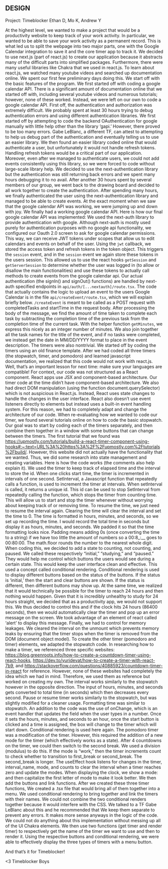 ## DESIGN
Project: Timeblocker
Ethan D, Mo K, Andrew Y

At the highest level, we wanted to make a project that would be a productivity website to keep track of your work activity. In particular, we wanted to be able to save your work activity as a permanent record. This is what led us to split the webpage into two major parts, one with the Google Calendar integration to save it and the core timer app to track it.
We decided to use next.js (part of react.js) to create our application because it abstracts many of the difficult parts into simplified packages. Furthermore, there were many useful libraries like Chakra that we used in react.js. To learn about react.js, we watched many youtube videos and searched up documentation online. We spent our first few preliminary days doing this.
We start off with the basic features of the program. We first started off with coding a google calendar API. There is a significant amount of documentation online that we started off with, including several youtube videos and numerous tutorials; however, none of these worked. Instead, we were left on our own to code a google calendar API. First off, the authentication and authorization was extremely difficult. We probably spent at least 30 hours trying to debug authentication errors and using different authentication libraries. We first started off by attempting to code the backend OAuthentication for google manually with little help other than the library ‘gapi.’ However, there proved to be too many errors. Gabe LeBlanc, a different TF, can attest to attempting to help us debug part of the authentication and eventually telling us to use an easier library. We then found an easier library coded online that would authenticate a user, but unfortunately it would not handle refresh tokens. Handling refresh tokens would be a critical part of our application. Moreover, even after we managed to authenticate users, we could not add events consistently using this library, so we were forced to code without large-scale library help. We decided to use the next-authentication library but the authentication was still returning back errors and we spent many hours debugging it to no avail. After another 30 hours spent by several members of our group, we went back to the drawing board and decided to all work together to create the authentication. After spending many hours, we finally authenticated the user using the next-authentication library and managed to be able to create events. At the exact moment when we saw that the google calendar API was working, we were jumping up and down with joy. We finally had a working google calendar API. Here is how our final google calendar API was implemented:
We used the next-auth library to provide authentication with google. Although next-auth is mostly used purely for authentication purposes with no google api functionality, we configured our Oauth 2.0 screen to ask for google calendar permissions. This way, we can receive JWT tokens under scopes that allow us to edit calendars and events on behalf of the user. Using the `jwt` callback, we stored the access token and refresh tokens in the token object. This triggers the `session` event, and in the `session` event we again store these tokens in the users session. This allowed us to use the react hooks `getSession` and `getServerSession` to determine whether the user was logged in (to allow or disallow the main functionalities) and use these tokens to actually call methods to create events from the google calendar api. Our actual authentication (the signIn() and signOut() functions) are handled by next-auth specified endpoints in `api/auth/[...nextauth]/route.tsx`.
The code that actually contains the logic to upload an event to the users Google Calendar is in the file `api/createEvent/route.tsx`, which we will explain briefly below. `/createEvent` is meant to be called as a POST request with completedTasks and startTime in the request body. After processing the body of the message, we find the amount of time taken to complete each task by subtracting the completion time of the previous task from the completion time of the current task. With the helper function `getMinutes`, we express this nicely as an integer number of minutes. We also join together all the task names for the title of the event, and if no tasks were completed, we instead get the date in MM/DD/YYYY format to place in the event description. 
The timers were also nontrivial. We started off by coding the timers using an old finance template. After we had coded all three timers (the stopwatch, timer, and pomodoro) and learned javascript documentation, we realized that this code would not work with react.js. Well, that’s an important lesson for next time: make sure your languages are compatible! For context, our code was not structured as a React component. React apps use JSX and component-based architecture. Our timer code at the time didn’t have component-based architecture. We also had direct DOM manipulation (using the function document.querySelector) which is not auspicious in React.js. Instead, React uses state changes to handle the changes in the user interface. React also doesn’t use event listeners directly to elements but instead uses a built-in event handling system. For this reason, we had to completely adapt and change the architecture of our code. When re-evaluating how we wanted to code our timer, we found several tutorials online on how to code the basic stopwatch. Our goal was to start by coding each of the timers separately, and then combine them together in a window with some buttons that can change between the timers. The first tutorial that we found was https://upmostly.com/tutorials/build-a-react-timer-component-using-hooks#:~:text=URL%3A%20https%3A%2F%2Fupmostly.com%2Ftutorials%2Fbuild/. However, this website did not actually have the functionality that we wanted. Thus, we did some research into state management and creating variables. Here is how the code works (the comments also help explain it). 
We used the timer to keep track of elapsed time and the interval to store the id. When one clicks start time, the timer is incremented in intervals of one second. SetInterval, a Javascript function that repeatedly calls a function, is used to increment the timer at intervals. When setInterval is called, it returns a unique id. This id can be used to stop SetInterval from repeatedly calling the function, which stops the timer from counting time. This will allow us to start and stop the timer whenever without worrying about keeping track of or removing time. To resume the time, we just need to resume the interval again. Clearing the time will clear the interval and set the time to 0.
The time is formatted in hours, minutes, and seconds, so we set up recording the time. I would record the total time in seconds but display it as hours, minutes, and seconds. We padded it so that the time formatting looks nice. Padding means adding 0s (once converting the time to a string) if we have too little the amount of numbers so a 00:8_:__   goes to 00:80:00. The math.floor rounds the number to the nearest whole digit.
When coding this, we decided to add a state to counting, not counting, and paused. We called these respectively “initial,” “studying,” and “paused.” They would help me control which buttons the users would see during a certain state. This would keep the user interface clean and effective. This used a concept called conditional rendering. Conditional rendering is used to display different buttons based on the status of the buttons. If the status is ‘initial,’ then the start and clear buttons are shown. If the status is different, then different buttons may show up. At the same time, we realized that it would technically be possible for the timer to reach 24 hours and then nothing would happen. Given that it is incredibly unhealthy to study for 24 hours straight, we decided that as a productivity app, we would not support this. We thus decided to control this and if the clock hits 24 hours (86400 seconds), then we would automatically clear the timer and pop up an error message on the screen. We took advantage of an element of react called ‘alert’ to display this message. Finally, we had to control for memory leakages. We cleared the interval on the unmount which prevents memory leaks by ensuring that the timer stops when the timer is removed from the DOM (document object model). 
To create the other timer (pomodoro and timer) elements, we adapted the stopwatch code. In researching how to make a timer, we referenced three specific websites: https://blog.greenroots.info/how-to-create-a-countdown-timer-using-react-hooks, https://dev.to/yuridevat/how-to-create-a-timer-with-react-7b9, and https://stackoverflow.com/questions/40885923/countdown-timer-in-react for reference. However, none of these websites had completely the idea which we had in mind. Therefore, we used them as reference but worked on creating my own. The interval works similarly to the stopwatch however in the opposite direction. The input of hours, minutes, and seconds gets converted to total time (in seconds) which then decreases every second. Pause or resume timer works similarly to the stopwatch, but was slightly modified for a cleaner usage. Formatting time was similar to stopwatch. An addition to the code was the use of onChange, which is an event handler that updates the field when the user types in a number. Once it sets the hours, minutes, and seconds to an hour, once the start button is clicked and a time is assigned, the box will change to the timer which will start down. Conditional rendering is used here again. 
The pomodoro timer was a modification of the timer. However, this required the addition of a new mode for the timer (which effectively works as a state). After 4 countdowns on the timer, we could then switch to the second break. We used a division (modulus) to do this. If the mode is “work,” then the timer increments count to check whether to transition to first_break or second_break. The second_break is longer. The useEffect hook listens for changes in the timer, interval_name, mode, and counts to clear the interval when a timer reaches zero and update the modes. When displaying the clock, we show a mode: and then capitalize the first letter of mode to make it look better. We then add the buttons and link functions. 
After we created these three timer functions, We created a .tsx file that would bring all of them together into a menu. We used conditional rendering to bring together and link the timers with their names. We could not combine the two conditional renders together because it would interfere with the CSS. We talked to a TF Gabe LeBlanc about this and he recommended that We keep them separate to prevent any errors. It makes more sense anyways in the logic of the code. We could not do anything about this implementation without messing up all of the UI Chakra elements. We then use two functions (get timer and render timer) to respectively get the name of the timer we want to use and then to render it. Using the respective buttons and conditional rendering, we were able to effectively display the three types of timers with a menu button.

And that’s it for Timeblocker!

<3 Timeblocker Boys

